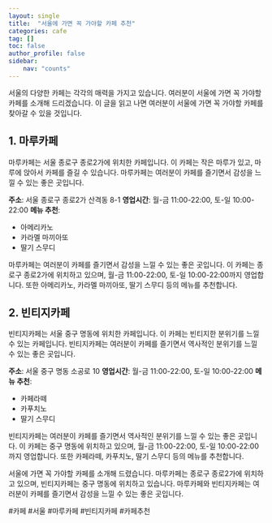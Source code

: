 ```yaml
---
layout: single
title:  "서울에 가면 꼭 가야할 카페 추천"
categories: cafe
tag: []
toc: false
author_profile: false
sidebar:
    nav: "counts"
---
```

서울의 다양한 카페는 각각의 매력을 가지고 있습니다. 여러분이 서울에 가면 꼭 가야할 카페를 소개해 드리겠습니다. 이 글을 읽고 나면 여러분이 서울에 가면 꼭 가야할 카페를 찾아갈 수 있을 것입니다. 

## 1. 마루카페

마루카페는 서울 종로구 종로2가에 위치한 카페입니다. 이 카페는 작은 마루가 있고, 마루에 앉아서 카페를 즐길 수 있습니다. 마루카페는 여러분이 카페를 즐기면서 감성을 느낄 수 있는 좋은 곳입니다. 

**주소**: 서울 종로구 종로2가 산격동 8-1 
**영업시간**: 월-금 11:00-22:00, 토-일 10:00-22:00 
**메뉴 추천**: 
- 아메리카노
- 카라멜 마끼아또
- 딸기 스무디

마루카페는 여러분이 카페를 즐기면서 감성을 느낄 수 있는 좋은 곳입니다. 이 카페는 종로구 종로2가에 위치하고 있으며, 월-금 11:00-22:00, 토-일 10:00-22:00까지 영업합니다. 또한 아메리카노, 카라멜 마끼아또, 딸기 스무디 등의 메뉴를 추천합니다. 

## 2. 빈티지카페

빈티지카페는 서울 중구 명동에 위치한 카페입니다. 이 카페는 빈티지한 분위기를 느낄 수 있는 카페입니다. 빈티지카페는 여러분이 카페를 즐기면서 역사적인 분위기를 느낄 수 있는 좋은 곳입니다. 

**주소**: 서울 중구 명동 소공로 10 
**영업시간**: 월-금 11:00-22:00, 토-일 10:00-22:00 
**메뉴 추천**: 
- 카페라떼
- 카푸치노
- 딸기 스무디

빈티지카페는 여러분이 카페를 즐기면서 역사적인 분위기를 느낄 수 있는 좋은 곳입니다. 이 카페는 중구 명동에 위치하고 있으며, 월-금 11:00-22:00, 토-일 10:00-22:00까지 영업합니다. 또한 카페라떼, 카푸치노, 딸기 스무디 등의 메뉴를 추천합니다. 

서울에 가면 꼭 가야할 카페를 소개해 드렸습니다. 마루카페는 종로구 종로2가에 위치하고 있으며, 빈티지카페는 중구 명동에 위치하고 있습니다. 마루카페와 빈티지카페는 여러분이 카페를 즐기면서 감성을 느낄 수 있는 좋은 곳입니다. 

#카페 #서울 #마루카페 #빈티지카페 #카페추천